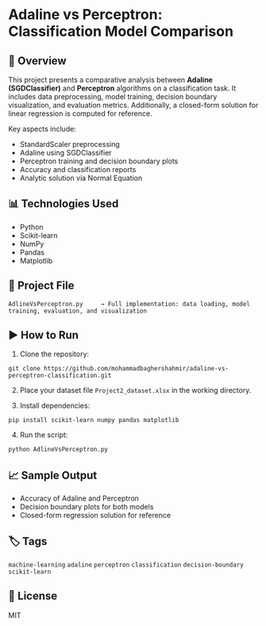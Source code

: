 # Adaline vs Perceptron: Classification Model Comparison

## 📌 Overview
This project presents a comparative analysis between **Adaline (SGDClassifier)** and **Perceptron** algorithms on a classification task. It includes data preprocessing, model training, decision boundary visualization, and evaluation metrics. Additionally, a closed-form solution for linear regression is computed for reference.

Key aspects include:
- StandardScaler preprocessing
- Adaline using SGDClassifier
- Perceptron training and decision boundary plots
- Accuracy and classification reports
- Analytic solution via Normal Equation

## 📊 Technologies Used
- Python
- Scikit-learn
- NumPy
- Pandas
- Matplotlib

## 📁 Project File
```
AdlineVsPerceptron.py     → Full implementation: data loading, model training, evaluation, and visualization
```

## ▶️ How to Run

1. Clone the repository:
```
git clone https://github.com/mohammadbaghershahmir/adaline-vs-perceptron-classification.git
```

2. Place your dataset file `Project2_dataset.xlsx` in the working directory.

3. Install dependencies:
```
pip install scikit-learn numpy pandas matplotlib
```

4. Run the script:
```bash
python AdlineVsPerceptron.py
```

## 📈 Sample Output
- Accuracy of Adaline and Perceptron
- Decision boundary plots for both models
- Closed-form regression solution for reference

## 🏷️ Tags
`machine-learning` `adaline` `perceptron` `classification` `decision-boundary` `scikit-learn`

## 📄 License
MIT
